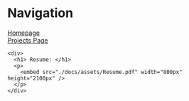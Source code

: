 <html>
  <body>
    <div>
      <h1> Navigation </h1>
      <p>
        <a href="https://github.com/SciCapt"> Homepage </a>
        <br>
        <a href="https://github.com/SciCapt/Projects"> Projects Page </a>
      </p>
    </div>
    
    <div>
      <h1> Resume: </h1>
      <p>
        <embed src="./docs/assets/Resume.pdf" width="800px" height="2100px" />
      </p>
    </div>
